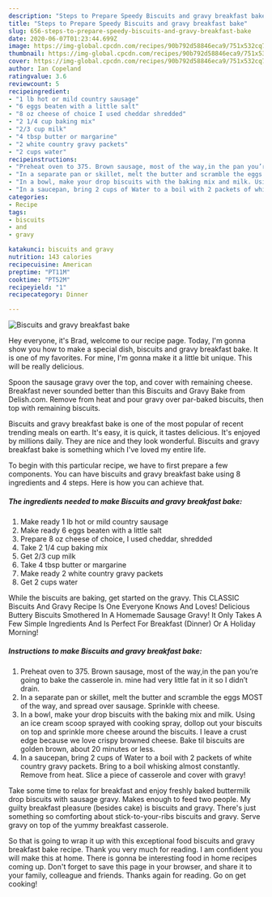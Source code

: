```yaml
---
description: "Steps to Prepare Speedy Biscuits and gravy breakfast bake"
title: "Steps to Prepare Speedy Biscuits and gravy breakfast bake"
slug: 656-steps-to-prepare-speedy-biscuits-and-gravy-breakfast-bake
date: 2020-06-07T01:23:44.699Z
image: https://img-global.cpcdn.com/recipes/90b792d58846eca9/751x532cq70/biscuits-and-gravy-breakfast-bake-recipe-main-photo.jpg
thumbnail: https://img-global.cpcdn.com/recipes/90b792d58846eca9/751x532cq70/biscuits-and-gravy-breakfast-bake-recipe-main-photo.jpg
cover: https://img-global.cpcdn.com/recipes/90b792d58846eca9/751x532cq70/biscuits-and-gravy-breakfast-bake-recipe-main-photo.jpg
author: Ian Copeland
ratingvalue: 3.6
reviewcount: 5
recipeingredient:
- "1 lb hot or mild country sausage"
- "6 eggs beaten with a little salt"
- "8 oz cheese of choice I used cheddar shredded"
- "2 1/4 cup baking mix"
- "2/3 cup milk"
- "4 tbsp butter or margarine"
- "2 white country gravy packets"
- "2 cups water"
recipeinstructions:
- "Preheat oven to 375. Brown sausage, most of the way,in the pan you’re going to bake the casserole in. mine had very little fat in it so I didn’t drain."
- "In a separate pan or skillet, melt the butter and scramble the eggs MOST of the way, and spread over sausage. Sprinkle with cheese."
- "In a bowl, make your drop biscuits with the baking mix and milk. Using an ice cream scoop sprayed with cooking spray, dollop out your biscuits on top and sprinkle more cheese around the biscuits. I leave a crust edge because we love crispy browned cheese. Bake til biscuits are golden brown, about 20 minutes or less."
- "In a saucepan, bring 2 cups of Water to a boil with 2 packets of white country gravy packets. Bring to a boil whisking almost constantly. Remove from heat. Slice a piece of casserole and cover with gravy!"
categories:
- Recipe
tags:
- biscuits
- and
- gravy

katakunci: biscuits and gravy 
nutrition: 143 calories
recipecuisine: American
preptime: "PT11M"
cooktime: "PT52M"
recipeyield: "1"
recipecategory: Dinner

---
```



![Biscuits and gravy breakfast bake](https://img-global.cpcdn.com/recipes/90b792d58846eca9/751x532cq70/biscuits-and-gravy-breakfast-bake-recipe-main-photo.jpg)

Hey everyone, it's Brad, welcome to our recipe page. Today, I'm gonna show you how to make a special dish, biscuits and gravy breakfast bake. It is one of my favorites. For mine, I'm gonna make it a little bit unique. This will be really delicious.

Spoon the sausage gravy over the top, and cover with remaining cheese. Breakfast never sounded better than this Biscuits and Gravy Bake from Delish.com. Remove from heat and pour gravy over par-baked biscuits, then top with remaining biscuits.

Biscuits and gravy breakfast bake is one of the most popular of recent trending meals on earth. It's easy, it is quick, it tastes delicious. It's enjoyed by millions daily. They are nice and they look wonderful. Biscuits and gravy breakfast bake is something which I've loved my entire life.


To begin with this particular recipe, we have to first prepare a few components. You can have biscuits and gravy breakfast bake using 8 ingredients and 4 steps. Here is how you can achieve that.

<!--inarticleads1-->

##### The ingredients needed to make Biscuits and gravy breakfast bake:

1. Make ready 1 lb hot or mild country sausage
1. Make ready 6 eggs beaten with a little salt
1. Prepare 8 oz cheese of choice, I used cheddar, shredded
1. Take 2 1/4 cup baking mix
1. Get 2/3 cup milk
1. Take 4 tbsp butter or margarine
1. Make ready 2 white country gravy packets
1. Get 2 cups water


While the biscuits are baking, get started on the gravy. This CLASSIC Biscuits And Gravy Recipe Is One Everyone Knows And Loves! Delicious Buttery Biscuits Smothered In A Homemade Sausage Gravy! It Only Takes A Few Simple Ingredients And Is Perfect For Breakfast (Dinner) Or A Holiday Morning! 

<!--inarticleads2-->

##### Instructions to make Biscuits and gravy breakfast bake:

1. Preheat oven to 375. Brown sausage, most of the way,in the pan you’re going to bake the casserole in. mine had very little fat in it so I didn’t drain.
1. In a separate pan or skillet, melt the butter and scramble the eggs MOST of the way, and spread over sausage. Sprinkle with cheese.
1. In a bowl, make your drop biscuits with the baking mix and milk. Using an ice cream scoop sprayed with cooking spray, dollop out your biscuits on top and sprinkle more cheese around the biscuits. I leave a crust edge because we love crispy browned cheese. Bake til biscuits are golden brown, about 20 minutes or less.
1. In a saucepan, bring 2 cups of Water to a boil with 2 packets of white country gravy packets. Bring to a boil whisking almost constantly. Remove from heat. Slice a piece of casserole and cover with gravy!


Take some time to relax for breakfast and enjoy freshly baked buttermilk drop biscuits with sausage gravy. Makes enough to feed two people. My guilty breakfast pleasure (besides cake) is biscuits and gravy. There&#39;s just something so comforting about stick-to-your-ribs biscuits and gravy. Serve gravy on top of the yummy breakfast casserole. 

So that is going to wrap it up with this exceptional food biscuits and gravy breakfast bake recipe. Thank you very much for reading. I am confident you will make this at home. There is gonna be interesting food in home recipes coming up. Don't forget to save this page in your browser, and share it to your family, colleague and friends. Thanks again for reading. Go on get cooking!
